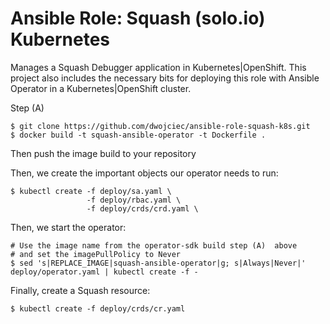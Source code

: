 Ansible Role: Squash (solo.io) Kubernetes
======================


Manages a Squash Debugger application in Kubernetes|OpenShift. This project also
includes the necessary bits for deploying this role with Ansible Operator in a
Kubernetes|OpenShift cluster.

Step (A)

```
$ git clone https://github.com/dwojciec/ansible-role-squash-k8s.git
$ docker build -t squash-ansible-operator -t Dockerfile .
```

Then push the image build to your repository 


Then, we create the important objects our operator needs to run:

```
$ kubectl create -f deploy/sa.yaml \
                 -f deploy/rbac.yaml \
                 -f deploy/crds/crd.yaml \
```

Then, we start the operator:


```
# Use the image name from the operator-sdk build step (A)  above
# and set the imagePullPolicy to Never
$ sed 's|REPLACE_IMAGE|squash-ansible-operator|g; s|Always|Never|' deploy/operator.yaml | kubectl create -f -
```

Finally, create a Squash resource:

```
$ kubectl create -f deploy/crds/cr.yaml
```
